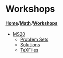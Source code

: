 # Workshops
#### [Home](../..)/[Math](..)/[Workshops]()
- [MS20](MS20)
  - [Problem Sets](ProblemSets)
  - [Solutions](Solutions)
  - [TeXFiles](TeXFiles)
